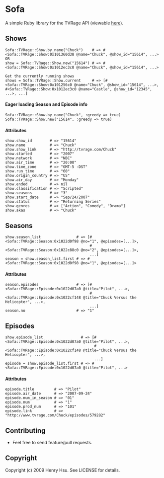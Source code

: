 # Sofa

A simple Ruby library for the TVRage API (viewable [here](http://services.tvrage.com/index.php?page=public)).

## Shows

    Sofa::TVRage::Show.by_name("Chuck")    # => #<Sofa::TVRage::Show:0x101360d38 @name="Chuck", @show_id="15614", ...>
    OR
    show = Sofa::TVRage::Show.new("15614") # => #<Sofa::TVRage::Show:0x1012ec3c0 @name="Chuck", @show_id="15614", ...>

    Get the currently running shows
    shows = Sofa::TVRage::Show.current     # => [#<Sofa::TVRage::Show:0x101256c0 @name="Chuck", @show_id="15614", ...>, #<Sofa::TVRage::Show:0x1012ec3c0 @name="Castle", @show_id="12345", ...>, ...]

#### Eager loading Season and Episode info

    Sofa::TVRage::Show.by_name("Chuck", :greedy => true)
    Sofa::TVRage::Show.new("15614", :greedy => true)

#### Attributes

    show.show_id        # => "15614"
    show.name           # => "Chuck"
    show.show_link      # => "http://tvrage.com/Chuck"
    show.started        # => "2007"
    show.network        # => "NBC"
    show.air_time       # => "20:00"
    show.time_zone      # => "GMT-5 -DST"
    show.run_time       # => "60"
    show.origin_country # => "US"
    show.air_day        # => "Monday"
    show.ended          # => nil
    show.classification # => "Scripted"
    show.seasons        # => "3"
    show.start_date     # => "Sep/24/2007"
    show.status         # => "Returning Series"
    show.genres         # => ["Action", "Comedy", "Drama"]
    show.akas           # => "Chuck"

## Seasons

    show.season_list                # => [#<Sofa::TVRage::Season:0x1022d0f98 @no="1", @episodes=[...]>,
                                          #<Sofa::TVRage::Season:0x1022c88c0 @no="2", @episodes=[...]>,
                                          ...]
    season = show.season_list.first # => #<Sofa::TVRage::Season:0x1022d0f98 @no="1", @episodes=[...]>

#### Attributes

    season.episodes                 # => [#<Sofa::TVRage::Episode:0x1022d07a0 @title="Pilot", ...>,
                                          #<Sofa::TVRage::Episode:0x1022cf148 @title="Chuck Versus the Helicopter", ...>,
                                          ...]
    season.no                       # => "1"

## Episodes

    show.episode_list                 # => [#<Sofa::TVRage::Episode:0x1022d07a0 @title="Pilot", ...>,
                                            #<Sofa::TVRage::Episode:0x1022cf148 @title="Chuck Versus the Helicopter", ...>,
                                            ...]
    episode = show.episode_list.first # => #<Sofa::TVRage::Episode:0x1022d07a0 @title="Pilot", ...>

#### Attributes

    episode.title         # => "Pilot"
    episode.air_date      # => "2007-09-24"
    episode.num_in_season # => "01"
    episode.num           # => "1"
    episode.prod_num      # => "101"
    episode.link          # => "http://www.tvrage.com/Chuck/episodes/579282"

## Contributing

* Feel free to send feature/pull requests.

## Copyright

Copyright (c) 2009 Henry Hsu. See LICENSE for details.
